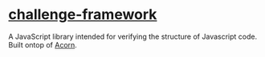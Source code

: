 [challenge-framework](http://larrywu.com/challenge-framework/)
===================
A JavaScript library intended for verifying the structure of Javascript code. Built ontop of [Acorn](https://github.com/marijnh/acorn).

